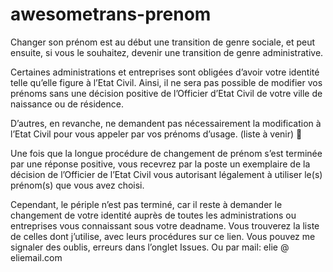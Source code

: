 # awesometrans-prenom
Changer son prénom est au début une transition de genre sociale, et peut ensuite, si vous le souhaitez, devenir une transition de genre administrative.

Certaines administrations et entreprises sont obligées d’avoir votre identité telle qu’elle figure à l’Etat Civil. Ainsi, il ne sera pas possible de modifier vos prénoms sans une décision positive de l’Officier d’Etat Civil de votre ville de naissance ou de résidence.

D’autres, en revanche, ne demandent pas nécessairement la modification à l’Etat Civil pour vous appeler par vos prénoms d’usage. (liste à venir) 🌸

Une fois que la longue procédure de changement de prénom s’est terminée par une réponse positive, vous recevrez par la poste un exemplaire de la décision de l’Officier de l’Etat Civil vous autorisant légalement à utiliser le(s) prénom(s) que vous avez choisi.

Cependant, le périple n’est pas terminé, car il reste à demander le changement de votre identité auprès de toutes les administrations ou entreprises vous connaissant sous votre deadname. Vous trouverez la liste de celles dont j’utilise, avec leurs procédures sur ce lien. Vous pouvez me signaler des oublis, erreurs dans l’onglet Issues. Ou par mail: elie @ eliemail.com 
